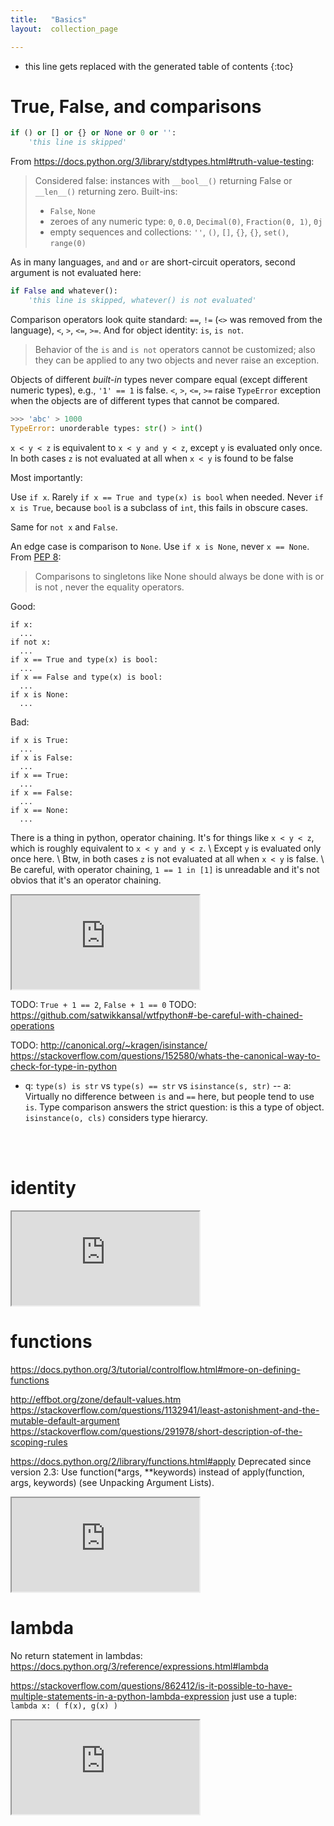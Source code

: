 ```yaml
---
title:   "Basics"
layout:  collection_page

---
```


* this line gets replaced with the generated table of contents
{:toc}

# True, False, and comparisons

``` python
if () or [] or {} or None or 0 or '':
    'this line is skipped'
```

From <https://docs.python.org/3/library/stdtypes.html#truth-value-testing>:
> Considered false: instances with `__bool__()` returning False or `__len__()` returning zero. Built-ins:
> - `False`, `None`
> - zeroes of any numeric type: `0`, `0.0`, `Decimal(0)`, `Fraction(0, 1)`, `0j`
> - empty sequences and collections: `''`, `()`, `[]`, `{}`, `{}`, `set()`, `range(0)`

As in many languages, `and` and `or` are short-circuit operators, second argument is not evaluated here:
``` python
if False and whatever():
    'this line is skipped, whatever() is not evaluated'
```

Comparison operators look quite standard: `==`, `!=` (`<>` was removed from the language), `<`, `>`, `<=`, `>=`. And for object identity: `is`, `is not`.
> Behavior of the `is` and `is not` operators cannot be customized; also they can be applied to any two objects and never raise an exception.

Objects of different _built-in_ types never compare equal (except different numeric types), e.g., `'1' == 1` is false. `<`, `>`, `<=`, `>=` raise `TypeError` exception when the objects are of different types that cannot be compared.
``` python
>>> 'abc' > 1000
TypeError: unorderable types: str() > int()
```

`x < y < z` is equivalent to `x < y and y < z`, except `y` is evaluated only once. In both cases `z` is not evaluated at all when `x < y` is found to be false

Most importantly:

Use `if x`. Rarely `if x == True and type(x) is bool` when needed. Never `if x is True`, because `bool` is a subclass of `int`, this fails in obscure cases.

Same for `not x` and `False`.

An edge case is comparison to `None`. Use `if x is None`, never `x == None`. From [PEP 8](https://www.python.org/dev/peps/pep-0008/#programming-recommendations):
> Comparisons to singletons like None should always be done with is or is not , never the equality operators. 

Good:
```
if x:
  ...
if not x:
  ...
if x == True and type(x) is bool:
  ...
if x == False and type(x) is bool:
  ...
if x is None:
  ...
```

Bad:

```
if x is True:
  ...
if x is False:
  ...
if x == True:
  ...
if x == False:
  ...
if x == None:
  ...
```

There is a thing in python, operator chaining. It's for things like `x < y < z`, which is roughly equivalent to `x < y and y < z`. \\
Except `y` is evaluated only once here. \\
Btw, in both cases `z` is not evaluated at all when `x < y` is false. \\
Be careful, with operator chaining, `1 == 1 in [1]` is unreadable and it's not obvios that it's an operator chaining.

<iframe class="autoresize" src="http://superlearn.it/ht/asdf2?deckname=python%20--%20true,%20false,%20and%20comparisons">
    <p>Your browser does not support iframes.</p>
</iframe>

TODO: `True + 1 == 2`, `False + 1 == 0`
TODO: <https://github.com/satwikkansal/wtfpython#-be-careful-with-chained-operations>

TODO: <http://canonical.org/~kragen/isinstance/>
<https://stackoverflow.com/questions/152580/whats-the-canonical-way-to-check-for-type-in-python>
- q: `type(s) is str` vs `type(s) == str` vs `isinstance(s, str)` -- a: Virtually no difference between `is` and `==` here, but people tend to use `is`. Type comparison answers the strict question: is this a type of object. `isinstance(o, cls)` considers type hierarcy.

<br />
<br />


# identity

<iframe class="autoresize" src="http://superlearn.it/ht/asdf2?deckname=python%20--%20identity">
    <p>Your browser does not support iframes.</p>
</iframe>


# functions

<https://docs.python.org/3/tutorial/controlflow.html#more-on-defining-functions>

<http://effbot.org/zone/default-values.htm>
<https://stackoverflow.com/questions/1132941/least-astonishment-and-the-mutable-default-argument>
<https://stackoverflow.com/questions/291978/short-description-of-the-scoping-rules>

<https://docs.python.org/2/library/functions.html#apply>
Deprecated since version 2.3: Use function(*args, **keywords) instead of apply(function, args, keywords) (see Unpacking Argument Lists).

<iframe class="autoresize" src="http://superlearn.it/ht/asdf2?deckname=python%20--%20functions">
    <p>Your browser does not support iframes.</p>
</iframe>


# lambda

No return statement in lambdas: <https://docs.python.org/3/reference/expressions.html#lambda>

<https://stackoverflow.com/questions/862412/is-it-possible-to-have-multiple-statements-in-a-python-lambda-expression>
just use a tuple: `lambda x: ( f(x), g(x) )`

<iframe class="autoresize" src="http://superlearn.it/ht/asdf2?deckname=python%20--%20lambda">
    <p>Your browser does not support iframes.</p>
</iframe>


